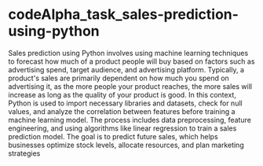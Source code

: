 # codeAlpha_task_sales-prediction-using-python
Sales prediction using Python involves using machine learning techniques to forecast how much of a product people will buy based on factors such as advertising spend, target audience, and advertising platform.
 Typically, a product's sales are primarily dependent on how much you spend on advertising it, as the more people your product reaches, the more sales will increase as long as the quality of your product is good.
 In this context, Python is used to import necessary libraries and datasets, check for null values, and analyze the correlation between features before training a machine learning model.
 The process includes data preprocessing, feature engineering, and using algorithms like linear regression to train a sales prediction model.
 The goal is to predict future sales, which helps businesses optimize stock levels, allocate resources, and plan marketing strategies
